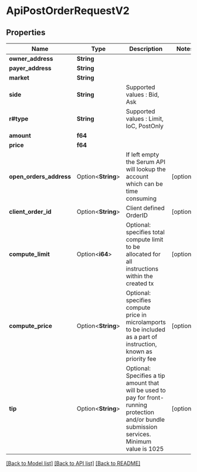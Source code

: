 # ApiPostOrderRequestV2

## Properties

Name | Type | Description | Notes
------------ | ------------- | ------------- | -------------
**owner_address** | **String** |  | 
**payer_address** | **String** |  | 
**market** | **String** |  | 
**side** | **String** |  Supported values : Bid, Ask | 
**r#type** | **String** | Supported values : Limit, IoC, PostOnly | 
**amount** | **f64** |  | 
**price** | **f64** |  | 
**open_orders_address** | Option<**String**> | If left empty the Serum API will lookup the account which can be time consuming | [optional]
**client_order_id** | Option<**String**> | Client defined OrderID | [optional]
**compute_limit** | Option<**i64**> | Optional: specifies total compute limit to be allocated for all instructions within the created tx | [optional]
**compute_price** | Option<**String**> | Optional: specifies compute price in microlamports to be included as a part of instruction, known as priority fee | [optional]
**tip** | Option<**String**> | Optional: Specifies a tip amount that will be used to pay for front-running protection and/or bundle submission services. Minimum value is 1025 | [optional]

[[Back to Model list]](../README.md#documentation-for-models) [[Back to API list]](../README.md#documentation-for-api-endpoints) [[Back to README]](../README.md)


